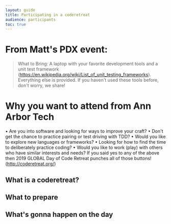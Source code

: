 ```yaml
---
layout: guide
title: Participating in a coderetreat
audience: participants
toc: true
---
```

# From Matt's PDX event:

> What to Bring: A laptop with your favorite development tools and a unit test framework (https://en.wikipedia.org/wiki/List_of_unit_testing_frameworks). Everything else is provided. If you haven't used these tools before, don't worry, we share!

# Why you want to attend from Ann Arbor Tech

• Are you into software and looking for ways to improve your craft?
• Don't get the chance to practice pairing or test driving with TDD?
• Would you like to explore new languages or frameworks?
• Looking for how to find the time to deliberately practice coding?
• Would you like to work (play) with others who have similar interests and needs?
If you said yes to any of the above then 2019 GLOBAL Day of Code Retreat punches all of those buttons! (http://coderetreat.org/)

## What is a coderetreat?

## What to prepare

## What's gonna happen on the day